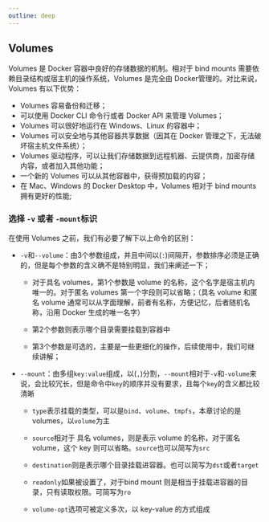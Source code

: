 ```yaml
---
outline: deep
---
```


## Volumes

Volumes 是 Docker 容器中良好的存储数据的机制。相对于 bind mounts 需要依赖目录结构或宿主机的操作系统，Volumes 是完全由 Docker管理的。对比来说，Volumes 有以下优势：

- Volumes 容易备份和迁移；
- 可以使用 Docker CLI 命令行或者 Docker API 来管理 Volumes；
- Volumes 可以很好地运行在 Windows、Linux 的容器中；
- Volumes 可以安全地与其他容器共享数据（因其在 Docker 管理之下，无法破坏宿主机文件系统）；
- Volumes 驱动程序，可以让我们存储数据到远程机器、云提供商，加密存储内容，或者加入其他功能；
- 一个新的 Volumes 可以从其他容器中，获得预加载的内容；
- 在 Mac、Windows 的 Docker Desktop 中，Volumes 相对于 bind mounts 拥有更好的性能;


### 选择 `-v` 或者 `-mount`标识

在使用 Volumes 之前，我们有必要了解下以上命令的区别：

- `-v`和`--volume`：由3个参数组成，并且中间以(`:`)间隔开，参数排序必须是正确的，但是每个参数的含义确不是特别明显，我们来阐述一下；
    
    - 对于具名 volumes，第1个参数是 volume 的名称，这个名字是宿主机内唯一的。对于匿名 volumes 第一个字段则可以省略；（具名 volume 和匿名 volume 通常可以从字面理解，前者有名称，方便记忆，后者随机名称，沿用 Docker 生成的唯一名字）

    - 第2个参数则表示哪个目录需要挂载到容器中

    - 第3个参数是可选的，主要是一些更细化的操作，后续使用中，我们可继续讲解；


 - `--mount`：由多组`key:value`组成，以(`,`)分割，`--mount`相对于`-v`和`-volume`来说，会比较冗长，但是命令中`key`的顺序并没有要求，且每个`key`的含义都比较清晰

    - `type`表示挂载的类型，可以是`bind`、`volume`、`tmpfs`，本章讨论的是 volumes，以`volume`为主

    - `source`相对于 具名 volumes，则是表示 volume 的名称，对于匿名 volume，这个 key 则可以省略。`source`也可以简写为`src` 

    - `destination`则是表示哪个目录挂载进容器。也可以简写为`dst`或者`target`
    
    - `readonly`如果被设置了，对于bind mount 则是相当于挂载进容器的目录，只有读取权限。可简写为`ro`

    -  `volume-opt`选项可被定义多次，以 key-value 的方式组成

       


